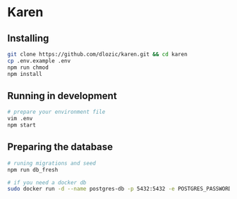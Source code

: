# Karen

## Installing

```bash
git clone https://github.com/dlozic/karen.git && cd karen
cp .env.example .env
npm run chmod
npm install
```

## Running in development
```bash
# prepare your environment file
vim .env
npm start
```

## Preparing the database
```bash
# runing migrations and seed
npm run db_fresh
```

```bash
# if you need a docker db
sudo docker run -d --name postgres-db -p 5432:5432 -e POSTGRES_PASSWORD=postgres postgres
```